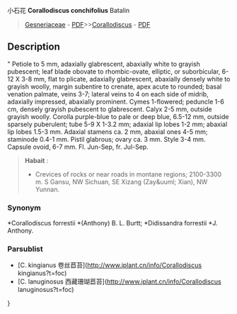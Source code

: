 小石花 **Corallodiscus conchifolius** Batalin

> [Gesneriaceae](http://www.iplant.cn/info/Gesneriaceae?t=foc) - [PDF](http://www.iplant.cn/foc/pdf/Gesneriaceae.pdf)>>[Corallodiscus](http://www.iplant.cn/info/Corallodiscus?t=foc) - [PDF](http://www.iplant.cn/foc/pdf/Corallodiscus.pdf)

## Description
 "
Petiole to 5 mm, adaxially glabrescent, abaxially white to grayish pubescent; leaf blade obovate to rhombic-ovate, elliptic, or suborbicular, 6-12 X 3-8 mm, flat to plicate, adaxially glabrescent, abaxially densely white to grayish woolly, margin subentire to crenate, apex acute to rounded; basal venation palmate, veins 3-7; lateral veins to 4 on each side of midrib, adaxially impressed, abaxially prominent. Cymes 1-flowered; peduncle 1-6 cm, densely grayish pubescent to glabrescent. Calyx 2-5 mm, outside grayish woolly. Corolla purple-blue to pale or deep blue, 6.5-12 mm, outside sparsely puberulent; tube 5-9 X 1-3.2 mm; adaxial lip lobes 1-2 mm; abaxial lip lobes 1.5-3 mm. Adaxial stamens ca. 2 mm, abaxial ones 4-5 mm; staminode 0.4-1 mm. Pistil glabrous; ovary ca. 3 mm. Style 3-4 mm. Capsule ovoid, 6-7 mm. Fl. Jun-Sep, fr. Jul-Sep.

> **Habait** : 
>* Crevices of rocks or near roads in montane regions; 2100-3300 m. S Gansu, NW Sichuan, SE Xizang (Zay&amp;uuml; Xian), NW Yunnan.

### Synonym
*Corallodiscus forrestii *(Anthony) B. L. Burtt; *Didissandra forrestii *J. Anthony.

### Parsublist

* [C.  kingianus  卷丝苣苔](http://www.iplant.cn/info/Corallodiscus kingianus?t=foc)
* [C.  lanuginosus  西藏珊瑚苣苔](http://www.iplant.cn/info/Corallodiscus lanuginosus?t=foc)

}